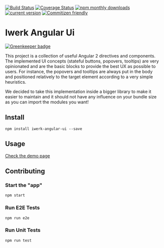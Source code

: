 [![Build Status](https://travis-ci.org/interfacewerk/iwerk-angular-ui.svg?branch=master)](https://travis-ci.org/interfacewerk/iwerk-angular-ui)
[![Coverage Status](https://coveralls.io/repos/github/interfacewerk/iwerk-angular-ui/badge.svg?branch=master)](https://coveralls.io/github/interfacewerk/iwerk-angular-ui?branch=ci%2Fcoverage)
[![npm monthly downloads](https://img.shields.io/npm/dm/iwerk-angular-ui.svg)](https://www.npmjs.com/package/iwerk-angular-ui)
[![current version](https://img.shields.io/npm/v/iwerk-angular-ui.svg)](https://www.npmjs.com/package/iwerk-angular-ui)
[![Commitizen friendly](https://img.shields.io/badge/commitizen-friendly-brightgreen.svg)](http://commitizen.github.io/cz-cli/)

# Iwerk Angular Ui

[![Greenkeeper badge](https://badges.greenkeeper.io/interfacewerk/iwerk-angular-ui.svg)](https://greenkeeper.io/)

This project is a collection of useful Angular 2 directives and components. The implemented UI concepts (stateful buttons, popovers, tooltips) are very opinionated and are the basic blocks to provide the best UX as possible to users. For instance, the popovers and tooltips are always put in the body and positioned relatively to the target element according to a very simple heuristics.

We decided to take this implementation inside a bigger library to make it easier to maintain and it should not have any influence on your bundle size as you can import the modules you want!

## Install

```
npm install iwerk-angular-ui --save
```

## Usage

[Check the demo page](https://interfacewerk.github.io/iwerk-angular-ui-demo)

## Contributing

### Start the "app"

```
npm start
```

### Run E2E Tests

```
npm run e2e
```

### Run Unit Tests

```
npm run test
```

